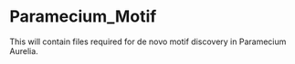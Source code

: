 # Paramecium_Motif
This will contain files required for de novo motif discovery in Paramecium Aurelia. 
